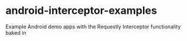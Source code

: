 # android-interceptor-examples
Example Android demo apps with the Requestly Interceptor functionality baked in
